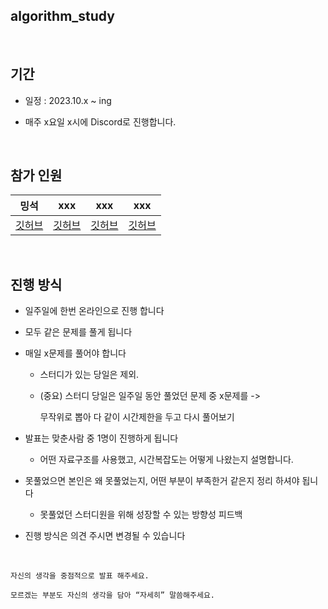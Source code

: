 ## algorithm_study

<br/>

## 기간

- 일정 : 2023.10.x ~ ing

- 매주 x요일 x시에 Discord로 진행합니다.

<br/>

## 참가 인원


| 밍석 | xxx | xxx | xxx |
|:---:|:---:|:---:|:---:|
| [깃허브](https://github.com/mingseok) | [깃허브](ㅌ) | [깃허브](https://github.com/mingseok) | [깃허브](ㅌ) | [깃허브](ㅌ) | [깃허브](ㅌ) |


<br/>

## 진행 방식

- 일주일에 한번 온라인으로 진행 합니다

- 모두 같은 문제를 풀게 됩니다

- 매일 x문제를 풀어야 합니다

    - 스터디가 있는 당일은 제외.

    - (중요) 스터디 당일은 일주일 동안 풀었던 문제 중 
    x문제를 ->
    
        무작위로 뽑아 다 같이 시간제한을 두고 다시 풀어보기

- 발표는 맞춘사람 중 1명이 진행하게 됩니다

    - 어떤 자료구조를 사용했고, 시간복잡도는 어떻게 나왔는지 설명합니다.

- 못풀었으면 본인은 왜 못풀었는지, 어떤 부분이 부족한거 같은지 정리 하셔야 됩니다

    - 못풀었던 스터디원을 위해 성장할 수 있는 방향성 피드백

- 진행 방식은 의견 주시면 변경될 수 있습니다

<br/>

```
자신의 생각을 중점적으로 발표 해주세요.

모르겠는 부분도 자신의 생각을 담아 “자세히” 말씀해주세요.
```